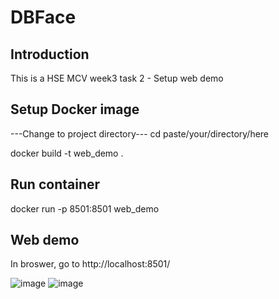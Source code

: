 # DBFace

## Introduction

This is a HSE MCV week3 task 2 - Setup web demo

## Setup Docker image
---Change to project directory---
cd paste/your/directory/here

docker build -t web_demo .

## Run container
docker run -p 8501:8501 web_demo
## Web demo
In broswer, go to http://localhost:8501/


![image](https://user-images.githubusercontent.com/59043071/171612081-b7234d2d-8fd4-489e-b43b-d679916c0daf.png)
![image](https://user-images.githubusercontent.com/59043071/171612147-e2074cbb-7640-4396-af13-5b7563d5e7e1.png)

